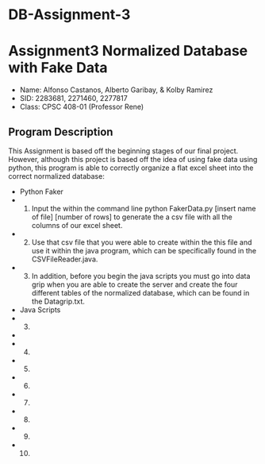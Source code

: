 # DB-Assignment-3
# Assignment3 Normalized Database with Fake Data
* Name: Alfonso Castanos, Alberto Garibay, & Kolby Ramirez
* SID: 2283681, 2271460, 2277817
* Class: CPSC 408-01 (Professor Rene)

## Program Description
This Assignment is based off the beginning stages of our final project. However, although this project is based off the idea of using fake data using python, this program is able to correctly organize a flat excel sheet into the correct normalized database:
* Python Faker  
*  1) Input the within the command line python FakerData.py [insert name of file] [number of rows] to generate the a csv file with all the columns of our excel sheet. 
*  2) Use that csv file that you were able to create within the this file and use it within the java program, which can be specifically found in the CSVFileReader.java. 
*  3) In addition, before you begin the java scripts you must go into data grip when you are able to create the server and create the four different tables of the normalized database, which can be found in the Datagrip.txt. 
* Java Scripts 
*  3)
*  
*  4)
*  5)
*  6)
*  7)
*  8)
*  9)
*  10)
